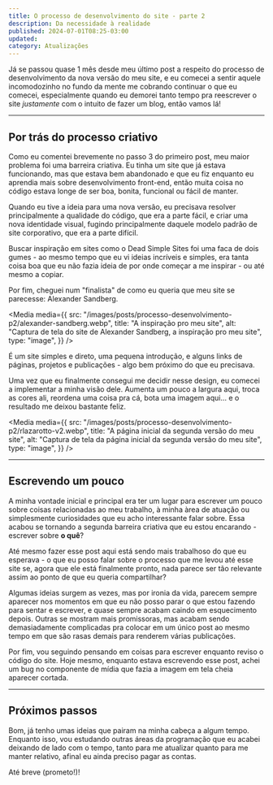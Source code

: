 ```yaml
---
title: O processo de desenvolvimento do site - parte 2
description: Da necessidade à realidade
published: 2024-07-01T08:25-03:00
updated:
category: Atualizações
---
```


<script lang="ts">
    import Media from "$lib/components/Media.svelte";
    import Link from "$lib/components/Link.svelte";
</script>

Já se passou quase 1 mês desde meu <Link href="/posts/processo-desenvolvimento-p1">último post</Link> a respeito do processo de desenvolvimento da nova versão do meu site, e eu comecei a sentir aquele incomodozinho no fundo da mente me cobrando continuar o que eu comecei, especialmente quando eu demorei tanto tempo pra reescrever o site _justamente_ com o intuito de fazer um blog, então vamos lá!

---

## Por trás do processo criativo

Como eu comentei brevemente no passo 3 do primeiro post, meu maior problema foi uma barreira criativa. Eu tinha um site que já estava funcionando, mas que estava bem abandonado e que eu fiz enquanto eu aprendia mais sobre desenvolvimento front-end, então muita coisa no código estava longe de ser boa, bonita, funcional ou fácil de manter.

Quando eu tive a ideia para uma nova versão, eu precisava resolver principalmente a qualidade do código, que era a parte fácil, e criar uma nova identidade visual, fugindo principalmente daquele modelo padrão de site corporativo, que era a parte difícil.

Buscar inspiração em sites como o <Link href="https://deadsimplesites.com/" target="_blank">Dead Simple Sites</Link> foi uma faca de dois gumes - ao mesmo tempo que eu vi ideias incríveis e simples, era tanta coisa boa que eu não fazia ideia de por onde começar a me inspirar - ou até mesmo a copiar.

Por fim, cheguei num "finalista" de como eu queria que meu site se parecesse: <Link href="https://alexandersandberg.com/" target="_blank">Alexander Sandberg</Link>.

<Media media={{
src: "/images/posts/processo-desenvolvimento-p2/alexander-sandberg.webp",
title: "A inspiração pro meu site",
alt: "Captura de tela do site de Alexander Sandberg, a inspiração pro meu site",
type: "image",
}} />

É um site simples e direto, uma pequena introdução, e alguns links de páginas, projetos e publicações - algo bem próximo do que eu precisava.

Uma vez que eu finalmente consegui me decidir nesse design, eu comecei a implementar a minha visão dele. Aumenta um pouco a largura aqui, troca as cores ali, reordena uma coisa pra cá, bota uma imagem aqui... e o resultado me deixou bastante feliz.

<Media media={{
src: "/images/posts/processo-desenvolvimento-p2/rlazarotto-v2.webp",
title: "A página inicial da segunda versão do meu site",
alt: "Captura de tela da página inicial da segunda versão do meu site",
type: "image",
}} />

---

## Escrevendo um pouco

A minha vontade inicial e principal era ter um lugar para escrever um pouco sobre coisas relacionadas ao meu trabalho, à minha àrea de atuação ou simplesmente curiosidades que eu acho interessante falar sobre. Essa acabou se tornando a segunda barreira criativa que eu estou encarando - escrever sobre __o quê__?

Até mesmo fazer esse post aqui está sendo mais trabalhoso do que eu esperava - o que eu posso falar sobre o processo que me levou até esse site se, agora que ele está finalmente pronto, nada parece ser tão relevante assim ao ponto de que eu queria compartilhar?

Algumas ideias surgem as vezes, mas por ironia da vida, parecem sempre aparecer nos momentos em que eu não posso parar o que estou fazendo para sentar e escrever, e quase sempre acabam caindo em esquecimento depois. Outras se mostram mais promissoras, mas acabam sendo demasiadamente complicadas pra colocar em um único post ao mesmo tempo em que são rasas demais para renderem várias publicações.

Por fim, vou seguindo pensando em coisas para escrever enquanto reviso o código do site. Hoje mesmo, enquanto estava escrevendo esse post, achei um bug no componente de mídia que fazia a imagem em tela cheia aparecer cortada.

---

## Próximos passos

Bom, já tenho umas ideias que pairam na minha cabeça a algum tempo. Enquanto isso, vou estudando outras áreas da programação que eu acabei deixando de lado com o tempo, tanto para me atualizar quanto para me manter relativo, afinal eu ainda preciso pagar as contas.

Até breve (prometo!)!